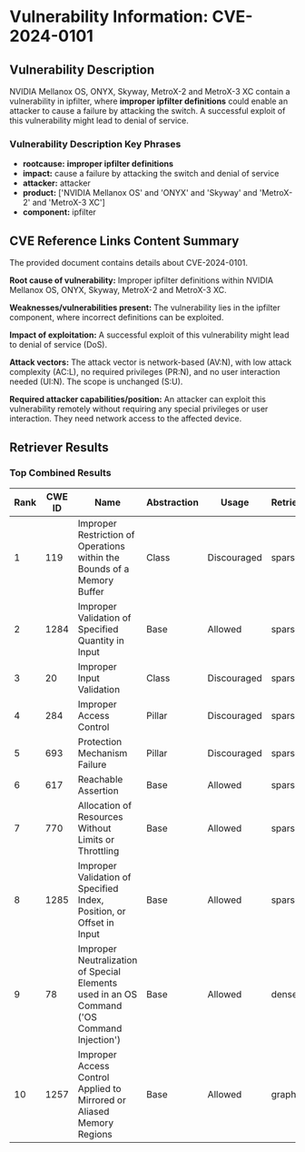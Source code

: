 # Vulnerability Information: CVE-2024-0101

## Vulnerability Description
NVIDIA Mellanox OS, ONYX, Skyway, MetroX-2 and MetroX-3 XC contain a vulnerability in ipfilter, where **improper ipfilter definitions** could enable an attacker to cause a failure by attacking the switch. A successful exploit of this vulnerability might lead to denial of service.

### Vulnerability Description Key Phrases
- **rootcause:** **improper ipfilter definitions**
- **impact:** cause a failure by attacking the switch and denial of service
- **attacker:** attacker
- **product:** ['NVIDIA Mellanox OS' and 'ONYX' and 'Skyway' and 'MetroX-2' and 'MetroX-3 XC']
- **component:** ipfilter

## CVE Reference Links Content Summary
The provided document contains details about CVE-2024-0101.

**Root cause of vulnerability:** Improper ipfilter definitions within NVIDIA Mellanox OS, ONYX, Skyway, MetroX-2 and MetroX-3 XC.

**Weaknesses/vulnerabilities present:** The vulnerability lies in the ipfilter component, where incorrect definitions can be exploited.

**Impact of exploitation:** A successful exploit of this vulnerability might lead to denial of service (DoS).

**Attack vectors:** The attack vector is network-based (AV:N), with low attack complexity (AC:L), no required privileges (PR:N), and no user interaction needed (UI:N). The scope is unchanged (S:U).

**Required attacker capabilities/position:** An attacker can exploit this vulnerability remotely without requiring any special privileges or user interaction. They need network access to the affected device.

## Retriever Results

### Top Combined Results

| Rank | CWE ID | Name | Abstraction | Usage  | Retrievers | Individual Scores |
|------|--------|------|-------------|-------|------------|-------------------|
| 1 | 119 | Improper Restriction of Operations within the Bounds of a Memory Buffer | Class | Discouraged | sparse | 0.235 |
| 2 | 1284 | Improper Validation of Specified Quantity in Input | Base | Allowed | sparse | 0.226 |
| 3 | 20 | Improper Input Validation | Class | Discouraged | sparse | 0.226 |
| 4 | 284 | Improper Access Control | Pillar | Discouraged | sparse | 0.226 |
| 5 | 693 | Protection Mechanism Failure | Pillar | Discouraged | sparse | 0.224 |
| 6 | 617 | Reachable Assertion | Base | Allowed | sparse | 0.223 |
| 7 | 770 | Allocation of Resources Without Limits or Throttling | Base | Allowed | sparse | 0.222 |
| 8 | 1285 | Improper Validation of Specified Index, Position, or Offset in Input | Base | Allowed | sparse | 0.220 |
| 9 | 78 | Improper Neutralization of Special Elements used in an OS Command ('OS Command Injection') | Base | Allowed | dense | 0.566 |
| 10 | 1257 | Improper Access Control Applied to Mirrored or Aliased Memory Regions | Base | Allowed | graph | 0.003 |

